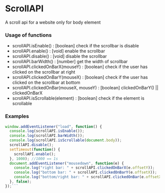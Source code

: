 # ScrollAPI
A scroll api for a website only for body element

### Usage of functions
  * scrollAPI.isEnable() : [boolean] check if the scrollbar is disable
  * scrollAPI.enable() : [void] enable the scrollbar
  * scrollAPI.disable() : [void] disable the scrollbar
  * scrollAPI.barWidth() : [number] get the width of scrollbar
  * scrollAPI.clickedOnBarX(mouseY) : [boolean] check if the user has clicked on the scrollbar at right
  * scrollAPI.clickedOnBarY(mouseX) : [boolean] check if the user has clicked on the scrollbar at bottom
  * scrollAPI.clickedOnBar(mouseX, mouseY) : [boolean] clickedOnBarY() || clickedOnBarX
  * scrollAPI.isScrollable(element) : [boolean] check if the element is scrollable
  
### Examples
  ```javascript
  window.addEventListener("load", function() {
    console.log(scrollAPI.isEnable());
    console.log(scrollAPI.barWidth());
    console.log(scrollAPI.isScrollable(document.body));
    scrollAPI.disable();
    setTimeout(function() {
      scrollAPI.enable();
    }, 1000); //1000 == 1s
    document.addEventListener("mousedown", function(e) {
      console.log("right bar: " + scrollAPI.clickedOnBarX(e.offsetY));
      console.log("bottom bar: " + scrollAPI.clickedOnBarY(e.offsetX));
      console.log("bottom/right bar: " + scrollAPI.clickedOnBar(e.offsetX, e.offsetY));
    }, false);
  });```
